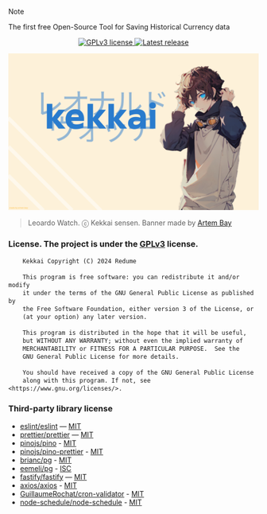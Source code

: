 > [!NOTE]
> The first free Open-Source Tool for Saving Historical Currency data

<div align='center'>
    <a href="https://github.com/redume/kekkai/blob/main/LICENSE">
        <img alt="GPLv3 license" src="https://img.shields.io/github/license/redume/kekkai?color=blue">
    </a>
    <a href="https://github.com/redume/kekkai/releases/latest">
        <img alt="Latest release" src="https://img.shields.io/github/v/release/redume/kakkai?display_name=release">
    </a>
</div>

<p align="center">
    <img src="assets/banner.png" alt="kekkai banner">
</p>

> Leoardo  Watch. ⓒ Kekkai sensen. Banner made by [Artem Bay](https://github.com/ArtemBay/)

### License. The project is under the [GPLv3](https://www.gnu.org/licenses/gpl-3.0.html) license.

```
    Kekkai Copyright (C) 2024 Redume

    This program is free software: you can redistribute it and/or modify
    it under the terms of the GNU General Public License as published by
    the Free Software Foundation, either version 3 of the License, or
    (at your option) any later version.

    This program is distributed in the hope that it will be useful,
    but WITHOUT ANY WARRANTY; without even the implied warranty of
    MERCHANTABILITY or FITNESS FOR A PARTICULAR PURPOSE.  See the
    GNU General Public License for more details.

    You should have received a copy of the GNU General Public License
    along with this program. If not, see <https://www.gnu.org/licenses/>.
```

### Third-party library license
- [eslint/eslint](https://github.com/eslint/eslint) — [MIT](https://github.com/eslint/eslint/blob/main/LICENSE)
- [prettier/prettier](https://github.com/prettier/prettier) — [MIT](https://github.com/prettier/prettier/blob/main/LICENSE)
- [pinojs/pino](https://github.com/pinojs/pino) - [MIT](https://github.com/pinojs/pino/blob/main/LICENSE)
- [pinojs/pino-prettier](https://github.com/pinojs/pino-pretty) - [MIT](https://github.com/pinojs/pino-pretty/blob/master/LICENSE)
- [brianc/pg](https://github.com/brianc/node-postgres) - [MIT](https://github.com/brianc/node-postgres/blob/master/LICENSE)
- [eemeli/pg](https://github.com/eemeli/yaml) - [ISC](https://github.com/eemeli/yaml/blob/main/LICENSE)
- [fastify/fastify](https://github.com/fastify/fastify) — [MIT](https://github.com/fastify/fastify/blob/main/LICENSE)
- [axios/axios](https://github.com/axios/axios) - [MIT](https://github.com/axios/axios/blob/v1.x/LICENSE)
- [GuillaumeRochat/cron-validator](https://github.com/GuillaumeRochat/cron-validator) - [MIT](https://github.com/GuillaumeRochat/cron-validator/blob/master/LICENSE)
- [node-schedule/node-schedule](https://github.com/node-schedule/node-schedule) - [MIT](https://github.com/node-schedule/node-schedule/blob/master/LICENSE)